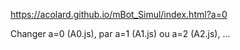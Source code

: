 https://acolard.github.io/mBot_Simul/index.html?a=0

Changer a=0 (A0.js), par a=1 (A1.js) ou a=2 (A2.js), ...
